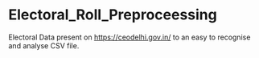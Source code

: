 # Electoral_Roll_Preproceessing
Electoral Data present on https://ceodelhi.gov.in/ to an easy to recognise and analyse CSV file.
